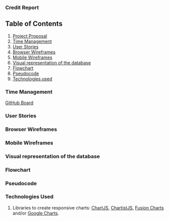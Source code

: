 ### Credit Report

## Table of Contents

1. [Project Proposal](./proposal.md)
2. [Time Management](#timemanagement)
3. [User Stories](#userstories)
4. [Browser Wireframes](#browser)
5. [Mobile Wireframes](#mobile)
6. [Visual representation of the database](#database)
7. [Flowchart](#flowchart)
8. [Pseudocode](#pseudocode)
9. [Technologies used](#technologies)

<a name="timemanagement">

### Time Management

[GitHub Board](https://github.com/francheska-guzman/credit-report/projects#boards?repos=93885730)

</a>

<a name="userstories">

### User Stories

</a>

<a name="browser">

### Browser Wireframes

</a>

<a name="mobile">

### Mobile Wireframes

</a>

<a name="database">

### Visual representation of the database

</a>

<a name="flowchart">

### Flowchart

</a>

<a name="pseudocode">

### Pseudocode

</a>

<a name="technologies">

### Technologies Used

1. Libraries to create responsive charts: [ChartJS](http://www.chartjs.org/), [ChartistJS](http://gionkunz.github.io/chartist-js/), [Fusion Charts](http://www.fusioncharts.com/) and/or [Google Charts](https://developers.google.com/chart/).

</a>


